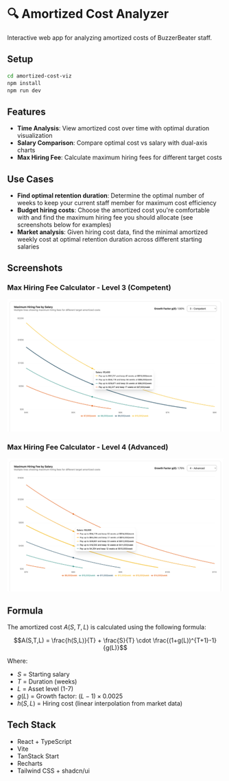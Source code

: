 # 🔍 Amortized Cost Analyzer

Interactive web app for analyzing amortized costs of BuzzerBeater staff.

## Setup

```bash
cd amortized-cost-viz
npm install
npm run dev
```

## Features

- **Time Analysis**: View amortized cost over time with optimal duration visualization
- **Salary Comparison**: Compare optimal cost vs salary with dual-axis charts
- **Max Hiring Fee**: Calculate maximum hiring fees for different target costs

## Use Cases

- **Find optimal retention duration**: Determine the optimal number of weeks to keep your current staff member for maximum cost efficiency
- **Budget hiring costs**: Choose the amortized cost you're comfortable with and find the maximum hiring fee you should allocate (see screenshots below for examples)
- **Market analysis**: Given hiring cost data, find the minimal amortized weekly cost at optimal retention duration across different starting salaries

## Screenshots

### Max Hiring Fee Calculator - Level 3 (Competent)

![Level 3 Hiring Fees](amortized-cost-viz/examples/hiring-fee-level-3.png)

### Max Hiring Fee Calculator - Level 4 (Advanced)

![Level 4 Hiring Fees](amortized-cost-viz/examples/hiring-fee-level-4.png)

## Formula

The amortized cost $A(S,T,L)$ is calculated using the following formula:

$$A(S,T,L) = \frac{h(S,L)}{T} + \frac{S}{T} \cdot \frac{(1+g(L))^{T+1}-1}{g(L)}$$

Where:

- $S$ = Starting salary
- $T$ = Duration (weeks)
- $L$ = Asset level (1-7)
- $g(L)$ = Growth factor: $(L-1) \times 0.0025$
- $h(S,L)$ = Hiring cost (linear interpolation from market data)

## Tech Stack

- React + TypeScript
- Vite
- TanStack Start
- Recharts
- Tailwind CSS + shadcn/ui
